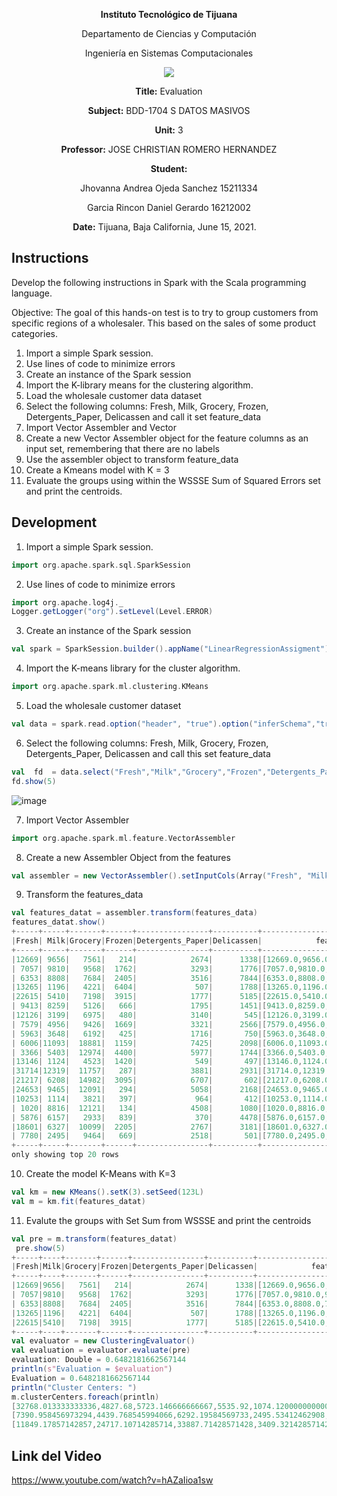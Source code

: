 <div align="center">

**Instituto Tecnológico de Tijuana**

Departamento de Ciencias y Computación

Ingeniería en Sistemas Computacionales

 ![](https://www.tijuana.tecnm.mx/wp-content/themes/tecnm/images/logo_TECT.png)

**Title:**
Evaluation 

**Subject:**
BDD-1704 S DATOS MASIVOS

**Unit:**
 3

**Professor:**
JOSE CHRISTIAN ROMERO HERNANDEZ

**Student:**

Jhovanna Andrea Ojeda Sanchez
15211334

Garcia Rincon Daniel Gerardo
16212002



**Date:**
Tijuana, Baja California, June 15, 2021. 
</div>


## Instructions
Develop the following instructions in Spark with the Scala programming language.

Objective:
The goal of this hands-on test is to try to group customers from specific regions of a wholesaler. This based on the sales of some product categories.

1. Import a simple Spark session.
2. Use lines of code to minimize errors
3. Create an instance of the Spark session
4. Import the K-library means for the clustering algorithm.
5. Load the wholesale customer data dataset
6. Select the following columns: Fresh, Milk, Grocery, Frozen, Detergents_Paper, Delicassen and call it set feature_data
7. Import Vector Assembler and Vector
8. Create a new Vector Assembler object for the feature columns as an input set, remembering that there are no labels
9. Use the assembler object to transform feature_data
10. Create a Kmeans model with K = 3
11. Evaluate the groups using within the WSSSE Sum of Squared Errors set and print the centroids.


## Development

1. Import a simple Spark session.

```scala
import org.apache.spark.sql.SparkSession
```

2. Use lines of code to minimize errors

```scala
import org.apache.log4j._
Logger.getLogger("org").setLevel(Level.ERROR)
```

3. Create an instance of the Spark session

```scala
val spark = SparkSession.builder().appName("LinearRegressionAssigment").getOrCreate()
```

4. Import the K-means library for the cluster algorithm.

```scala
import org.apache.spark.ml.clustering.KMeans
```

5. Load the wholesale customer dataset

```scala
val data = spark.read.option("header", "true").option("inferSchema","true")csv("C:\\Users\\Donny\\Documents\\BigData\\Spark_clustering\\Wholesale_customers_data.csv")

```

6. Select the following columns: Fresh, Milk, Grocery, Frozen, Detergents_Paper, Delicassen and call this set feature_data

```scala
val  fd  = data.select("Fresh","Milk","Grocery","Frozen","Detergents_Paper","Delicassen")
fd.show(5)
```
![image](https://user-images.githubusercontent.com/60414135/121989718-7130ca00-cd51-11eb-8d29-3f73700f8d8d.png)

7. Import Vector Assembler

```scala
import org.apache.spark.ml.feature.VectorAssembler
```

8. Create a new Assembler Object from the features

```scala
val assembler = new VectorAssembler().setInputCols(Array("Fresh", "Milk", "Grocery", "Frozen", "Detergents_Paper", "Delicassen")).setOutputCol("features")
```

9. Transform the features_data

```scala
val features_datat = assembler.transform(features_data)
features_datat.show()
+-----+-----+-------+------+----------------+----------+--------------------+
|Fresh| Milk|Grocery|Frozen|Detergents_Paper|Delicassen|            features|
+-----+-----+-------+------+----------------+----------+--------------------+
|12669| 9656|   7561|   214|            2674|      1338|[12669.0,9656.0,7...|
| 7057| 9810|   9568|  1762|            3293|      1776|[7057.0,9810.0,95...|
| 6353| 8808|   7684|  2405|            3516|      7844|[6353.0,8808.0,76...|
|13265| 1196|   4221|  6404|             507|      1788|[13265.0,1196.0,4...|
|22615| 5410|   7198|  3915|            1777|      5185|[22615.0,5410.0,7...|
| 9413| 8259|   5126|   666|            1795|      1451|[9413.0,8259.0,51...|
|12126| 3199|   6975|   480|            3140|       545|[12126.0,3199.0,6...|
| 7579| 4956|   9426|  1669|            3321|      2566|[7579.0,4956.0,94...|
| 5963| 3648|   6192|   425|            1716|       750|[5963.0,3648.0,61...|
| 6006|11093|  18881|  1159|            7425|      2098|[6006.0,11093.0,1...|
| 3366| 5403|  12974|  4400|            5977|      1744|[3366.0,5403.0,12...|
|13146| 1124|   4523|  1420|             549|       497|[13146.0,1124.0,4...|
|31714|12319|  11757|   287|            3881|      2931|[31714.0,12319.0,...|
|21217| 6208|  14982|  3095|            6707|       602|[21217.0,6208.0,1...|
|24653| 9465|  12091|   294|            5058|      2168|[24653.0,9465.0,1...|
|10253| 1114|   3821|   397|             964|       412|[10253.0,1114.0,3...|
| 1020| 8816|  12121|   134|            4508|      1080|[1020.0,8816.0,12...|
| 5876| 6157|   2933|   839|             370|      4478|[5876.0,6157.0,29...|
|18601| 6327|  10099|  2205|            2767|      3181|[18601.0,6327.0,1...|
| 7780| 2495|   9464|   669|            2518|       501|[7780.0,2495.0,94...|
+-----+-----+-------+------+----------------+----------+--------------------+
only showing top 20 rows
```

10. Create the model K-Means with K=3

```scala
val km = new KMeans().setK(3).setSeed(123L)
val m = km.fit(features_datat)
```

11. Evalute the groups with Set Sum from WSSSE and print the centroids

```scala
val pre = m.transform(features_datat)
 pre.show(5)
+-----+----+-------+------+----------------+----------+--------------------+----------+
|Fresh|Milk|Grocery|Frozen|Detergents_Paper|Delicassen|            features|prediction|
+-----+----+-------+------+----------------+----------+--------------------+----------+
|12669|9656|   7561|   214|            2674|      1338|[12669.0,9656.0,7...|         1|
| 7057|9810|   9568|  1762|            3293|      1776|[7057.0,9810.0,95...|         1|
| 6353|8808|   7684|  2405|            3516|      7844|[6353.0,8808.0,76...|         1|
|13265|1196|   4221|  6404|             507|      1788|[13265.0,1196.0,4...|         1|
|22615|5410|   7198|  3915|            1777|      5185|[22615.0,5410.0,7...|         0|
+-----+----+-------+------+----------------+----------+--------------------+----------+
val evaluator = new ClusteringEvaluator()
val evaluation = evaluator.evaluate(pre)
evaluation: Double = 0.6482181662567144
println(s"Evaluation = $evaluation")
Evaluation = 0.6482181662567144
println("Cluster Centers: ")
m.clusterCenters.foreach(println)
[32768.013333333336,4827.68,5723.146666666667,5535.92,1074.1200000000001,2066.6400000000003]
[7390.958456973294,4439.768545994066,6292.19584569733,2495.53412462908,2238.6528189910982,1158.4480712166173]
[11849.17857142857,24717.10714285714,33887.71428571428,3409.3214285714284,15459.714285714284,4483.857142857142]
```

## Link del Video

https://www.youtube.com/watch?v=hAZaIioa1sw
